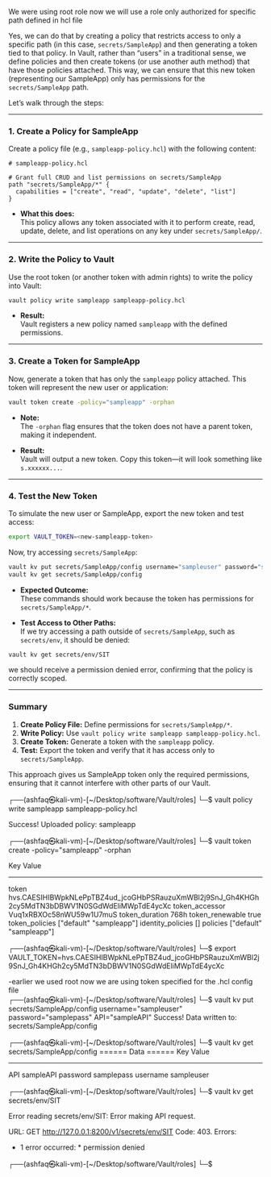 We were using root role now we will use a role only authorized for specific path defined in hcl file

Yes, we can do that by creating a policy that restricts access to only a specific path (in this case, `secrets/SampleApp`) and then generating a token tied to that policy. In Vault, rather than “users” in a traditional sense, we define policies and then create tokens (or use another auth method) that have those policies attached. This way, we can ensure that this new token (representing our SampleApp) only has permissions for the `secrets/SampleApp` path.

Let’s walk through the steps:

---

### 1. **Create a Policy for SampleApp**

Create a policy file (e.g., `sampleapp-policy.hcl`) with the following content:

```hcl
# sampleapp-policy.hcl

# Grant full CRUD and list permissions on secrets/SampleApp
path "secrets/SampleApp/*" {
  capabilities = ["create", "read", "update", "delete", "list"]
}
```

- **What this does:**  
  This policy allows any token associated with it to perform create, read, update, delete, and list operations on any key under `secrets/SampleApp/`.

---

### 2. **Write the Policy to Vault**

Use the root token (or another token with admin rights) to write the policy into Vault:

```bash
vault policy write sampleapp sampleapp-policy.hcl
```

- **Result:**  
  Vault registers a new policy named `sampleapp` with the defined permissions.

---

### 3. **Create a Token for SampleApp**

Now, generate a token that has only the `sampleapp` policy attached. This token will represent the new user or application:

```bash
vault token create -policy="sampleapp" -orphan
```

- **Note:**  
  The `-orphan` flag ensures that the token does not have a parent token, making it independent.

- **Result:**  
  Vault will output a new token. Copy this token—it will look something like `s.xxxxxx...`.

---

### 4. **Test the New Token**

To simulate the new user or SampleApp, export the new token and test access:

```bash
export VAULT_TOKEN=<new-sampleapp-token>
```

Now, try accessing `secrets/SampleApp`:

```bash
vault kv put secrets/SampleApp/config username="sampleuser" password="samplepass" API="sampleAPI"
vault kv get secrets/SampleApp/config
```

- **Expected Outcome:**  
  These commands should work because the token has permissions for `secrets/SampleApp/*`.

- **Test Access to Other Paths:**  
  If we try accessing a path outside of `secrets/SampleApp`, such as `secrets/env`, it should be denied:

```bash
vault kv get secrets/env/SIT
```

we should receive a permission denied error, confirming that the policy is correctly scoped.

---

### Summary

1. **Create Policy File:** Define permissions for `secrets/SampleApp/*`.
2. **Write Policy:** Use `vault policy write sampleapp sampleapp-policy.hcl`.
3. **Create Token:** Generate a token with the `sampleapp` policy.
4. **Test:** Export the token and verify that it has access only to `secrets/SampleApp`.

This approach gives us SampleApp token only the required permissions, ensuring that it cannot interfere with other parts of our Vault.












┌──(ashfaq㉿kali-vm)-[~/Desktop/software/Vault/roles]
└─$ vault policy write sampleapp sampleapp-policy.hcl

Success! Uploaded policy: sampleapp
                                                                                                                                                                                                                                     
┌──(ashfaq㉿kali-vm)-[~/Desktop/software/Vault/roles]
└─$ vault token create -policy="sampleapp" -orphan

Key                  Value
---                  -----
token                hvs.CAESIHIBWpkNLePpTBZ4ud_jcoGHbPSRauzuXmWBl2j9SnJ_Gh4KHGh2cy5MdTN3bDBWV1N0SGdWdEliMWpTdE4ycXc
token_accessor       Vuq1xRBXOc58nWU59w1U7muS
token_duration       768h
token_renewable      true
token_policies       ["default" "sampleapp"]
identity_policies    []
policies             ["default" "sampleapp"]
                                                                                                                                                                                                                                     
┌──(ashfaq㉿kali-vm)-[~/Desktop/software/Vault/roles]
└─$ export VAULT_TOKEN=hvs.CAESIHIBWpkNLePpTBZ4ud_jcoGHbPSRauzuXmWBl2j9SnJ_Gh4KHGh2cy5MdTN3bDBWV1N0SGdWdEliMWpTdE4ycXc 

-earlier we used root now we are using token specified for the .hcl config file                                                                                                                                                                                                                                        
┌──(ashfaq㉿kali-vm)-[~/Desktop/software/Vault/roles]
└─$ vault kv put secrets/SampleApp/config username="sampleuser" password="samplepass" API="sampleAPI"
Success! Data written to: secrets/SampleApp/config
                                                                                                                                                                                                                                     
┌──(ashfaq㉿kali-vm)-[~/Desktop/software/Vault/roles]
└─$ vault kv get secrets/SampleApp/config
====== Data ======
Key         Value
---         -----
API         sampleAPI
password    samplepass
username    sampleuser
                                                                                                                                                                                                                                     
┌──(ashfaq㉿kali-vm)-[~/Desktop/software/Vault/roles]
└─$ vault kv get secrets/env/SIT

Error reading secrets/env/SIT: Error making API request.

URL: GET http://127.0.0.1:8200/v1/secrets/env/SIT
Code: 403. Errors:

* 1 error occurred:
        * permission denied


                                                                                                                                                                                                                                     
┌──(ashfaq㉿kali-vm)-[~/Desktop/software/Vault/roles]
└─$ 
                                                                            